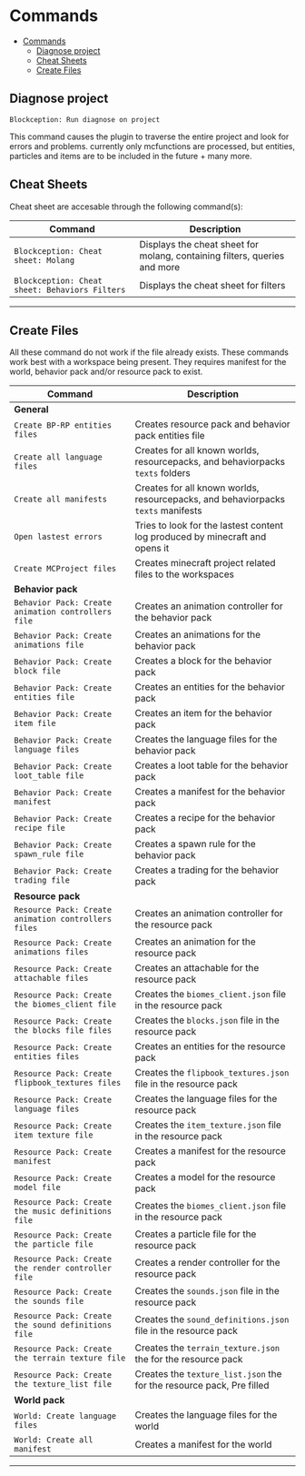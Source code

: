 # Commands

- [Commands](#commands)
  - [Diagnose project](#diagnose-project)
  - [Cheat Sheets](#cheat-sheets)
  - [Create Files](#create-files)

## Diagnose project

`Blockception: Run diagnose on project`

This command causes the plugin to traverse the entire project and look for errors and problems. currently only mcfunctions are processed, but entities, particles and items are to
be included in the future + many more.

## Cheat Sheets

Cheat sheet are accesable through the following command(s):

| Command                                        | Description                                                               |
| ---------------------------------------------- | ------------------------------------------------------------------------- |
| `Blockception: Cheat sheet: Molang`            | Displays the cheat sheet for molang, containing filters, queries and more |
| `Blockception: Cheat sheet: Behaviors Filters` | Displays the cheat sheet for filters                                      |

---

## Create Files

All these command do not work if the file already exists. These commands work best with a workspace being present. They requires manifest for the world, behavior pack and/or
resource pack to exist.

| Command                                             | Description                                                                      |
| --------------------------------------------------- | -------------------------------------------------------------------------------- |
| **General**                                         |                                                                                  |
| `Create BP-RP entities files`                       | Creates resource pack and behavior pack entities file                            |
| `Create all language files`                         | Creates for all known worlds, resourcepacks, and behaviorpacks `texts` folders   |
| `Create all manifests`                              | Creates for all known worlds, resourcepacks, and behaviorpacks `texts` manifests |
| `Open lastest errors`                               | Tries to look for the lastest content log produced by minecraft and opens it     |
| `Create MCProject files`                            | Creates minecraft project related files to the workspaces                        |
| **Behavior pack**                                   |                                                                                  |
| `Behavior Pack: Create animation controllers file`  | Creates an animation controller for the behavior pack                            |
| `Behavior Pack: Create animations file`             | Creates an animations for the behavior pack                                      |
| `Behavior Pack: Create block file`                  | Creates a block for the behavior pack                                            |
| `Behavior Pack: Create entities file`               | Creates an entities for the behavior pack                                        |
| `Behavior Pack: Create item file`                   | Creates an item for the behavior pack                                            |
| `Behavior Pack: Create language files`              | Creates the language files for the behavior pack                                 |
| `Behavior Pack: Create loot_table file`             | Creates a loot table for the behavior pack                                       |
| `Behavior Pack: Create manifest`                    | Creates a manifest for the behavior pack                                         |
| `Behavior Pack: Create recipe file`                 | Creates a recipe for the behavior pack                                           |
| `Behavior Pack: Create spawn_rule file`             | Creates a spawn rule for the behavior pack                                       |
| `Behavior Pack: Create trading file`                | Creates a trading for the behavior pack                                          |
| **Resource pack**                                   |                                                                                  |
| `Resource Pack: Create animation controllers files` | Creates an animation controller for the resource pack                            |
| `Resource Pack: Create animations files`            | Creates an animation for the resource pack                                       |
| `Resource Pack: Create attachable files`            | Creates an attachable for the resource pack                                      |
| `Resource Pack: Create the biomes_client file`      | Creates the `biomes_client.json` file in the resource pack                       |
| `Resource Pack: Create the blocks file files`       | Creates the `blocks.json` file in the resource pack                              |
| `Resource Pack: Create entities files`              | Creates an entities for the resource pack                                        |
| `Resource Pack: Create flipbook_textures files`     | Creates the `flipbook_textures.json` file in the resource pack                   |
| `Resource Pack: Create language files`              | Creates the language files for the resource pack                                 |
| `Resource Pack: Create item texture file`           | Creates the `item_texture.json` file in the resource pack                        |
| `Resource Pack: Create manifest`                    | Creates a manifest for the resource pack                                         |
| `Resource Pack: Create model file`                  | Creates a model for the resource pack                                            |
| `Resource Pack: Create the music definitions file`  | Creates the `biomes_client.json` file in the resource pack                       |
| `Resource Pack: Create the particle file`           | Creates a particle file for the resource pack                                    |
| `Resource Pack: Create the render controller file`  | Creates a render controller for the resource pack                                |
| `Resource Pack: Create the sounds file`             | Creates the `sounds.json` file in the resource pack                              |
| `Resource Pack: Create the sound definitions file`  | Creates the `sound_definitions.json` file in the resource pack                   |
| `Resource Pack: Create the terrain texture file`    | Creates the `terrain_texture.json` the for the resource pack                     |
| `Resource Pack: Create the texture_list file`       | Creates the `texture_list.json` the for the resource pack, Pre filled            |
| **World pack**                                      |                                                                                  |
| `World: Create language files`                      | Creates the language files for the world                                         |
| `World: Create all manifest`                        | Creates a manifest for the world                                                 |

---
